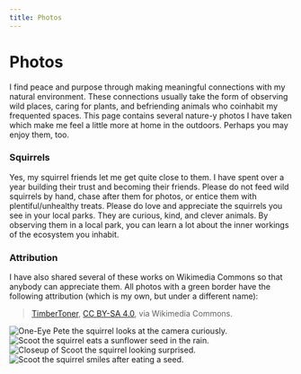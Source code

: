 ```yaml
---
title: Photos
---
```


# Photos

I find peace and purpose through making meaningful connections with my natural environment. 
These connections usually take the form of observing wild places, caring for plants, and befriending animals who coinhabit my frequented spaces.
This page contains several nature-y photos I have taken which make me feel a little more at home in the outdoors. Perhaps you may enjoy them, too.

### Squirrels

Yes, my squirrel friends let me get quite close to them. I have spent over a year building their trust and becoming their friends. Please do not 
feed wild squirrels by hand, chase after them for photos, or entice them with plentiful/unhealthy treats. Please do love and appreciate the squirrels you see 
in your local parks. They are curious, kind, and clever animals. By observing them in a local park, you can learn a lot about the inner workings of the ecosystem you inhabit.

### Attribution

I have also shared several of these works on Wikimedia Commons so that anybody can appreciate them. All photos with a <span class="emph">green border</span> have the following attribution (which is my own, but under a different name):

> [TimberToner](https://commons.wikimedia.org/wiki/Special:Contributions/TimberToner), [CC BY-SA 4.0](https://creativecommons.org/licenses/by-sa/4.0), via Wikimedia Commons.

</div>

[//]: # (The above HTML mark ends the content div so that the photos div can begin. Some CSS tomfoolery is all.)

<div id="photos">
<img src="/media/squirrel_pete_curious_20240418.jpg" alt="One-Eye Pete the squirrel looks at the camera curiously." > 

<img src="/media/squirrel_scoot_rainy_20240412.jpg" alt="Scoot the squirrel eats a sunflower seed in the rain." > 

<img src="/media/squirrel_scoot_closeup_20240320.jpg" alt="Closeup of Scoot the squirrel looking surprised." > 

<img src="/media/squirrel_scoot_smiles_20240320.jpg" alt="Scoot the squirrel smiles after eating a seed." > 

</div> 
